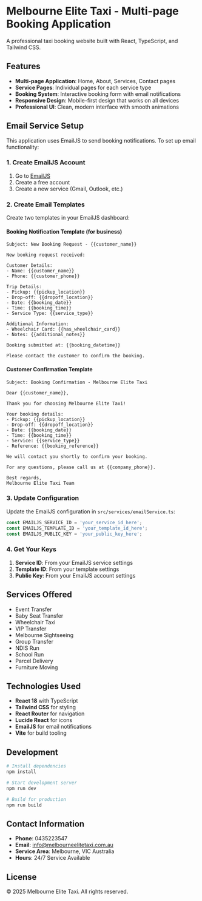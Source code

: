 # Melbourne Elite Taxi - Multi-page Booking Application

A professional taxi booking website built with React, TypeScript, and Tailwind CSS.

## Features

- **Multi-page Application**: Home, About, Services, Contact pages
- **Service Pages**: Individual pages for each service type
- **Booking System**: Interactive booking form with email notifications
- **Responsive Design**: Mobile-first design that works on all devices
- **Professional UI**: Clean, modern interface with smooth animations

## Email Service Setup

This application uses EmailJS to send booking notifications. To set up email functionality:

### 1. Create EmailJS Account
1. Go to [EmailJS](https://www.emailjs.com/)
2. Create a free account
3. Create a new service (Gmail, Outlook, etc.)

### 2. Create Email Templates
Create two templates in your EmailJS dashboard:

#### Booking Notification Template (for business)
```
Subject: New Booking Request - {{customer_name}}

New booking request received:

Customer Details:
- Name: {{customer_name}}
- Phone: {{customer_phone}}

Trip Details:
- Pickup: {{pickup_location}}
- Drop-off: {{dropoff_location}}
- Date: {{booking_date}}
- Time: {{booking_time}}
- Service Type: {{service_type}}

Additional Information:
- Wheelchair Card: {{has_wheelchair_card}}
- Notes: {{additional_notes}}

Booking submitted at: {{booking_datetime}}

Please contact the customer to confirm the booking.
```

#### Customer Confirmation Template
```
Subject: Booking Confirmation - Melbourne Elite Taxi

Dear {{customer_name}},

Thank you for choosing Melbourne Elite Taxi!

Your booking details:
- Pickup: {{pickup_location}}
- Drop-off: {{dropoff_location}}
- Date: {{booking_date}}
- Time: {{booking_time}}
- Service: {{service_type}}
- Reference: {{booking_reference}}

We will contact you shortly to confirm your booking.

For any questions, please call us at {{company_phone}}.

Best regards,
Melbourne Elite Taxi Team
```

### 3. Update Configuration
Update the EmailJS configuration in `src/services/emailService.ts`:

```typescript
const EMAILJS_SERVICE_ID = 'your_service_id_here';
const EMAILJS_TEMPLATE_ID = 'your_template_id_here';
const EMAILJS_PUBLIC_KEY = 'your_public_key_here';
```

### 4. Get Your Keys
1. **Service ID**: From your EmailJS service settings
2. **Template ID**: From your template settings
3. **Public Key**: From your EmailJS account settings

## Services Offered

- Event Transfer
- Baby Seat Transfer
- Wheelchair Taxi
- VIP Transfer
- Melbourne Sightseeing
- Group Transfer
- NDIS Run
- School Run
- Parcel Delivery
- Furniture Moving

## Technologies Used

- **React 18** with TypeScript
- **Tailwind CSS** for styling
- **React Router** for navigation
- **Lucide React** for icons
- **EmailJS** for email notifications
- **Vite** for build tooling

## Development

```bash
# Install dependencies
npm install

# Start development server
npm run dev

# Build for production
npm run build
```

## Contact Information

- **Phone**: 0435223547
- **Email**: info@melbourneelitetaxi.com.au
- **Service Area**: Melbourne, VIC Australia
- **Hours**: 24/7 Service Available

## License

© 2025 Melbourne Elite Taxi. All rights reserved.